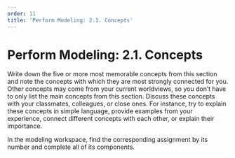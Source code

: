 ```yaml
---
order: 11
title: 'Perform Modeling: 2.1. Concepts'
---
```


# Perform Modeling: 2.1. Concepts

Write down the five or more most memorable concepts from this section and note the concepts with which they are most strongly connected for you. Other concepts may come from your current worldviews, so you don’t have to only list the main concepts from this section. Discuss these concepts with your classmates, colleagues, or close ones. For instance, try to explain these concepts in simple language, provide examples from your experience, connect different concepts with each other, or explain their importance.

In the modeling workspace, find the corresponding assignment by its number and complete all of its components.
